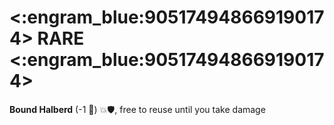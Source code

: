 # <:engram_blue:905174948669190174> RARE <:engram_blue:905174948669190174>

**Bound Halberd** (-1 :large_blue_diamond:) :boom::shield:, free to reuse until you take damage
